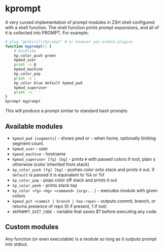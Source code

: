 # kprompt

A very cursed implementation of prompt modules in ZSH shell configured with a shell function. The shell function prints prompt expansions, and all of it is collected into PROMPT. For example:

```zsh
# plug "getkirill/kprompt" # or however you enable plugins
function myprompt() {
    # bashlike
    kp_color_push green
    kpmod_user
    print -n @
    kpmod_machine
    kp_color_pop
    print -n :
    kp_color blue default kpmod_pwd
    kpmod_superuser
    print -n ' '
}
kprompt myprompt
```

This will produce a prompt similar to standard bash prompts.

## Available modules

- `kpmod_pwd [segments]` - shows pwd or `~` when home, optionally limiting segment count.
- `kpmod_user` - user
- `kpmod_machine` - hostname
- `kpmod_superuser [fg] [bg]` - prints `#` with passed colors if root, plain `$` otherwise (color inherited from stack)
- `kp_color_push [fg] [bg]` - pushes color onto stack and prints it out. if `default` is passed it is equivalent to %k or %f
- `kp_color_pop` - pops color off stack and prints it out
- `kp_color_peek` - prints stack top
- `kp_color <fg> <bg> <command> [args...]` - executes module with given colors
- `kpmod_git <commit | branch | has-repo>` - outputs commit, branch, or returns presence of repo (0 if present, 1 if not)
- `$KPROMPT_EXIT_CODE` - variable that saves $? before executing any code.

## Custom modules

Any function (or even executable) is a module so long as it outputs prompt into stdout.
